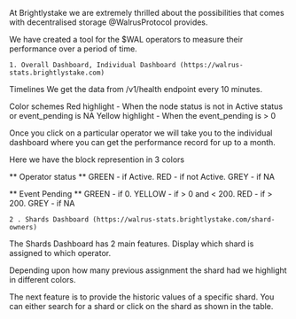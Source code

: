 At Brightlystake we are extremely thrilled about the possibilities that comes with decentralised storage @WalrusProtocol  provides.

We have created a tool for the $WAL operators to measure their performance over a period of time. 
```
1. Overall Dashboard, Individual Dashboard (https://walrus-stats.brightlystake.com)
```
Timelines 
        We get the data from /v1/health endpoint every 10 minutes.

Color schemes
    Red highlight - When the node status is not in Active status or event_pending is NA
    Yellow highlight - When the event_pending is > 0
    
Once you click on a particular operator we will take you to the individual dashboard where you can get the performance record for up to a month. 

Here we have the block represention in 3 colors


**  Operator status **
    GREEN - if Active. RED - if not Active. GREY - if NA
    
**  Event Pending **
    GREEN - if 0. YELLOW - if > 0 and < 200. RED - if > 200. GREY - if NA

```
2 . Shards Dashboard (https://walrus-stats.brightlystake.com/shard-owners)
```
The Shards Dashboard has 2 main features. Display which shard is assigned to which operator.

Depending upon how many previous assignment the shard had we highlight in different colors.

The next feature is to provide the historic values of a specific shard. 
You can either search for a shard or click on the shard as shown in the table. 

